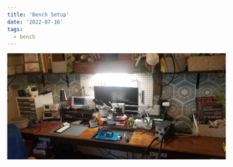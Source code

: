 ```yaml
---
title: 'Bench Setup'
date: '2022-07-16'
tags:
  - bench
---
```


![Office](/images/office-early.jpg "Office")
